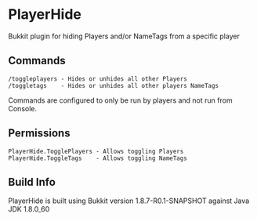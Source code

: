 # PlayerHide
Bukkit plugin for hiding Players and/or NameTags from a specific player

## Commands

    /toggleplayers - Hides or unhides all other Players
    /toggletags    - Hides or unhides all other players NameTags
  
Commands are configured to only be run by players and not run from Console.

## Permissions

    PlayerHide.TogglePlayers - Allows toggling Players
    PlayerHide.ToggleTags    - Allows toggling NameTags

## Build Info

PlayerHide is built using Bukkit version 1.8.7-R0.1-SNAPSHOT against Java JDK 1.8.0_60